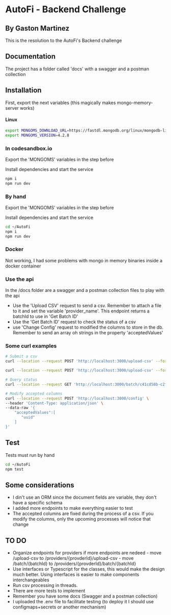 # AutoFi - Backend Challenge

## By Gaston Martinez

This is the resolution to the AutoFi's Backend challenge

## Documentation

The project has a folder called 'docs' with a swagger and a postman collection

## Installation

First, export the next variables (this magically makes mongo-memory-server works)
#### Linux
```sh
export MONGOMS_DOWNLOAD_URL=https://fastdl.mongodb.org/linux/mongodb-linux-x86_64-ubuntu1804-4.2.8.tgz
export MONGOMS_VERSION=4.2.8
```

### In codesandbox.io

Export the 'MONGOMS' variables in the step before

Install dependencies and start the service

```sh
npm i
npm run dev
```

### By hand

Export the 'MONGOMS' variables in the step before

Install dependencies and start the service

```sh
cd ~/AutoFi
npm i
npm run dev
```

### Docker

Not working, I had some problems with mongo in memory binaries inside a docker container

### Use the api

In the /docs folder are a swagger and a postman collection files to play with the api 
- Use the 'Upload CSV' request to send a csv. Remember to attach a file to it and set the variable 'provider_name'. This endpoint returns a batchId to use in 'Get Batch ID' 
- Use the 'Get Batch ID' request to check the status of a csv 
- use 'Change Config' request to modified the columns to store in the db. Remember to send an array oh strings in the property 'acceptedValues'

### Some curl examples
```sh
# Submit a csv
curl --location --request POST 'http://localhost:3000/upload-csv' --form 'cardata=@./example.csv' --form 'provider_name="ProviderName"'

curl --location --request POST 'http://localhost:3000/upload-csv' --form 'cardata=@./short.example.csv' --form 'provider_name="ProviderName"'

# Query status
curl --location --request GET 'http://localhost:3000/batch/c41cd58b-c2f6-4f37-b77a-6299876e33bf' 

# Modify accepted columns
curl --location --request POST 'http://localhost:3000/config' \
--header 'Content-Type: application/json' \
--data-raw '{
    "acceptedValues":[
       "uuid"
    ]
}'

```

## Test

Tests must run by hand

```sh
cd ~/AutoFi
npm test
```

## Some considerations

- I din't use an ORM since the document fields are variable, they don't have a specific schema
- I added more endpoints to make everything easier to test
- The accepted columns are fixed during the process of a csv. If you modify the columns, only the upcoming processes will notice that change


## TO DO

- Organize endpoints for providers if more endpoints are nedeed - move /upload-csv to /providers/{provderId}/upload-csv - move /batch/{batchId} to /providers/{provderId}/batch/{batchId}
- Use interfaces or Typescript for the classes, this would make the design much better. Using interfaces is easier to make components interchangeables
- Run csv processing in threads.
- There are more tests to implement
- Remember you have some docs (Swagger and a postman collection)
- I uploaded the .env file to facilitate testing (to deploy it I should use configmaps+secrets or another mechanism)
